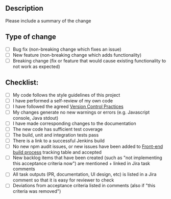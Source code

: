 ## Description

Please include a summary of the change

## Type of change

- [ ] Bug fix (non-breaking change which fixes an issue)
- [ ] New feature (non-breaking change which adds functionality)
- [ ] Breaking change (fix or feature that would cause existing functionality to not work as expected)

## Checklist:

- [ ] My code follows the style guidelines of this project
- [ ] I have performed a self-review of my own code
- [ ] I have followed the agreed [Version Control Practices](https://confluence.niis.org/pages/viewpage.action?spaceKey=XRDDEV&title=Version+Control+Practices)
- [ ] My changes generate no new warnings or errors (e.g. Javascript console, Java stdout)
- [ ] I have made corresponding changes to the documentation
- [ ] The new code has sufficient test coverage
- [ ] The build, unit and integration tests pass
- [ ] There is a link to a successful Jenkins build
- [ ] No new npm audit issues, or new issues have been added to [Front-end build process](https://confluence.niis.org/display/XRDDEV/Front-end+build+process) tracking table and accepted
- [ ] New backlog items that have been created (such as "not implementing this acceptance criteria now") are mentioned + linked in Jira task comments
- [ ] All task outputs (PR, documentation, UI design, etc) is listed in a Jira comment so that it is easy for reviewer to check
- [ ] Deviations from acceptance criteria listed in comments (also if "this criteria was removed")

